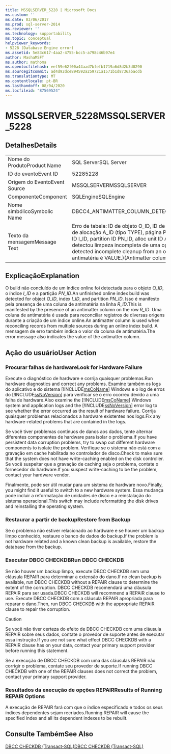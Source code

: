 ```yaml
---
title: MSSQLSERVER_5228 | Microsoft Docs
ms.custom: ''
ms.date: 03/06/2017
ms.prod: sql-server-2014
ms.reviewer: ''
ms.technology: supportability
ms.topic: conceptual
helpviewer_keywords:
- 5228 (Database Engine error)
ms.assetid: 5e83c617-4aa2-4755-bcc5-a798c46b97e4
author: MashaMSFT
ms.author: mathoma
ms.openlocfilehash: eef59e62f00a44aad7bfefb1719a6d8d2b3d0290
ms.sourcegitcommit: ad4d92dce894592a259721a1571b1d8736abacdb
ms.translationtype: MT
ms.contentlocale: pt-BR
ms.lasthandoff: 08/04/2020
ms.locfileid: "87569524"
---
```

# <a name="mssqlserver_5228"></a><span data-ttu-id="4de5f-102">MSSQLSERVER_5228</span><span class="sxs-lookup"><span data-stu-id="4de5f-102">MSSQLSERVER_5228</span></span>
    
## <a name="details"></a><span data-ttu-id="4de5f-103">Detalhes</span><span class="sxs-lookup"><span data-stu-id="4de5f-103">Details</span></span>  
  
|||  
|-|-|  
|<span data-ttu-id="4de5f-104">Nome do Produto</span><span class="sxs-lookup"><span data-stu-id="4de5f-104">Product Name</span></span>|<span data-ttu-id="4de5f-105">SQL Server</span><span class="sxs-lookup"><span data-stu-id="4de5f-105">SQL Server</span></span>|  
|<span data-ttu-id="4de5f-106">ID do evento</span><span class="sxs-lookup"><span data-stu-id="4de5f-106">Event ID</span></span>|<span data-ttu-id="4de5f-107">5228</span><span class="sxs-lookup"><span data-stu-id="4de5f-107">5228</span></span>|  
|<span data-ttu-id="4de5f-108">Origem do Evento</span><span class="sxs-lookup"><span data-stu-id="4de5f-108">Event Source</span></span>|<span data-ttu-id="4de5f-109">MSSQLSERVER</span><span class="sxs-lookup"><span data-stu-id="4de5f-109">MSSQLSERVER</span></span>|  
|<span data-ttu-id="4de5f-110">Componente</span><span class="sxs-lookup"><span data-stu-id="4de5f-110">Component</span></span>|<span data-ttu-id="4de5f-111">SQLEngine</span><span class="sxs-lookup"><span data-stu-id="4de5f-111">SQLEngine</span></span>|  
|<span data-ttu-id="4de5f-112">Nome simbólico</span><span class="sxs-lookup"><span data-stu-id="4de5f-112">Symbolic Name</span></span>|<span data-ttu-id="4de5f-113">DBCC4_ANTIMATTER_COLUMN_DETECTED</span><span class="sxs-lookup"><span data-stu-id="4de5f-113">DBCC4_ANTIMATTER_COLUMN_DETECTED</span></span>|  
|<span data-ttu-id="4de5f-114">Texto da mensagem</span><span class="sxs-lookup"><span data-stu-id="4de5f-114">Message Text</span></span>|<span data-ttu-id="4de5f-115">Erro de tabela: ID de objeto O_ID, ID de índice I_ID, ID de partição PN_ID, ID de unidade de alocação A_ID (tipo TYPE), página PG_ID, linha R_ID.</span><span class="sxs-lookup"><span data-stu-id="4de5f-115">Table error: Object ID O_ID, index ID I_ID, partition ID PN_ID, alloc unit ID A_ID (type TYPE), page PG_ID, row R_ID.</span></span> <span data-ttu-id="4de5f-116">DBCC detectou limpeza incompleta de uma operação de criação de índice online.</span><span class="sxs-lookup"><span data-stu-id="4de5f-116">DBCC detected incomplete cleanup from an online index build operation.</span></span> <span data-ttu-id="4de5f-117">(O valor de coluna de antimatéria é VALUE.)</span><span class="sxs-lookup"><span data-stu-id="4de5f-117">(Antimatter column value is VALUE.)</span></span>|  
  
## <a name="explanation"></a><span data-ttu-id="4de5f-118">Explicação</span><span class="sxs-lookup"><span data-stu-id="4de5f-118">Explanation</span></span>  
 <span data-ttu-id="4de5f-119">O build não concluído de um índice online foi detectada para o objeto *O_ID*, o índice *I_ID* e a partição *PN_ID*.</span><span class="sxs-lookup"><span data-stu-id="4de5f-119">An unfinished online index build was detected for object *O_ID*, index *I_ID*, and partition *PN_ID*.</span></span> <span data-ttu-id="4de5f-120">Isso é manifesto pela presença de uma coluna de antimatéria na linha *R_ID*.</span><span class="sxs-lookup"><span data-stu-id="4de5f-120">This is manifested by the presence of an antimatter column on the row *R_ID*.</span></span> <span data-ttu-id="4de5f-121">Uma coluna de antimatéria é usada para reconciliar registros de diversas origens durante a criação de um índice online.</span><span class="sxs-lookup"><span data-stu-id="4de5f-121">An antimatter column is used when reconciling records from multiple sources during an online index build.</span></span> <span data-ttu-id="4de5f-122">A mensagem de erro também indica o valor da coluna de antimatéria.</span><span class="sxs-lookup"><span data-stu-id="4de5f-122">The error message also indicates the value of the antimatter column.</span></span>  
  
## <a name="user-action"></a><span data-ttu-id="4de5f-123">Ação do usuário</span><span class="sxs-lookup"><span data-stu-id="4de5f-123">User Action</span></span>  
  
### <a name="look-for-hardware-failure"></a><span data-ttu-id="4de5f-124">Procurar falhas de hardware</span><span class="sxs-lookup"><span data-stu-id="4de5f-124">Look for Hardware Failure</span></span>  
 <span data-ttu-id="4de5f-125">Execute o diagnóstico de hardware e corrija quaisquer problemas.</span><span class="sxs-lookup"><span data-stu-id="4de5f-125">Run hardware diagnostics and correct any problems.</span></span> <span data-ttu-id="4de5f-126">Examine também os logs do aplicativo e do sistema [!INCLUDE[msCoName](../../includes/msconame-md.md)] Windows e o log de erros do [!INCLUDE[ssNoVersion](../../includes/ssnoversion-md.md)] para verificar se o erro ocorreu devido a uma falha de hardware.</span><span class="sxs-lookup"><span data-stu-id="4de5f-126">Also examine the [!INCLUDE[msCoName](../../includes/msconame-md.md)] Windows system and application logs and the [!INCLUDE[ssNoVersion](../../includes/ssnoversion-md.md)] error log to see whether the error occurred as the result of hardware failure.</span></span> <span data-ttu-id="4de5f-127">Corrija quaisquer problemas relacionados a hardware existentes nos logs.</span><span class="sxs-lookup"><span data-stu-id="4de5f-127">Fix any hardware-related problems that are contained in the logs.</span></span>  
  
 <span data-ttu-id="4de5f-128">Se você tiver problemas contínuos de danos aos dados, tente alternar diferentes componentes de hardware para isolar o problema.</span><span class="sxs-lookup"><span data-stu-id="4de5f-128">If you have persistent data corruption problems, try to swap out different hardware components to isolate the problem.</span></span> <span data-ttu-id="4de5f-129">Verifique se o sistema não está com a gravação em cache habilitada no controlador de disco.</span><span class="sxs-lookup"><span data-stu-id="4de5f-129">Check to make sure that the system does not have write-caching enabled on the disk controller.</span></span> <span data-ttu-id="4de5f-130">Se você suspeitar que a gravação de caching seja o problema, contate o fornecedor do hardware.</span><span class="sxs-lookup"><span data-stu-id="4de5f-130">If you suspect write-caching to be the problem, contact your hardware vendor.</span></span>  
  
 <span data-ttu-id="4de5f-131">Finalmente, pode ser útil mudar para um sistema de hardware novo.</span><span class="sxs-lookup"><span data-stu-id="4de5f-131">Finally, you might find it useful to switch to a new hardware system.</span></span> <span data-ttu-id="4de5f-132">Essa mudança pode incluir a reformatação de unidades de disco e a reinstalação do sistema operacional.</span><span class="sxs-lookup"><span data-stu-id="4de5f-132">This switch may include reformatting the disk drives and reinstalling the operating system.</span></span>  
  
### <a name="restore-from-backup"></a><span data-ttu-id="4de5f-133">Restaurar a partir de backup</span><span class="sxs-lookup"><span data-stu-id="4de5f-133">Restore from Backup</span></span>  
 <span data-ttu-id="4de5f-134">Se o problema não estiver relacionado ao hardware e se houver um backup limpo conhecido, restaure o banco de dados do backup.</span><span class="sxs-lookup"><span data-stu-id="4de5f-134">If the problem is not hardware related and a known clean backup is available, restore the database from the backup.</span></span>  
  
### <a name="run-dbcc-checkdb"></a><span data-ttu-id="4de5f-135">Executar DBCC CHECKDB</span><span class="sxs-lookup"><span data-stu-id="4de5f-135">Run DBCC CHECKDB</span></span>  
 <span data-ttu-id="4de5f-136">Se não houver um backup limpo, execute DBCC CHECKDB sem uma cláusula REPAIR para determinar a extensão do dano.</span><span class="sxs-lookup"><span data-stu-id="4de5f-136">If no clean backup is available, run DBCC CHECKDB without a REPAIR clause to determine the extent of the corruption.</span></span> <span data-ttu-id="4de5f-137">DBCC CHECKDB recomendará uma cláusula REPAIR para ser usada.</span><span class="sxs-lookup"><span data-stu-id="4de5f-137">DBCC CHECKDB will recommend a REPAIR clause to use.</span></span> <span data-ttu-id="4de5f-138">Execute DBCC CHECKDB com a cláusula REPAIR apropriada para reparar o dano.</span><span class="sxs-lookup"><span data-stu-id="4de5f-138">Then, run DBCC CHECKDB with the appropriate REPAIR clause to repair the corruption.</span></span>  
  
> [!CAUTION]  
>  <span data-ttu-id="4de5f-139">Se você não tiver certeza do efeito de DBCC CHECKDB com uma cláusula REPAIR sobre seus dados, contate o provedor de suporte antes de executar essa instrução.</span><span class="sxs-lookup"><span data-stu-id="4de5f-139">If you are not sure what effect DBCC CHECKDB with a REPAIR clause has on your data, contact your primary support provider before running this statement.</span></span>  
  
 <span data-ttu-id="4de5f-140">Se a execução de DBCC CHECKDB com uma das cláusulas REPAIR não corrigir o problema, contate seu provedor de suporte.</span><span class="sxs-lookup"><span data-stu-id="4de5f-140">If running DBCC CHECKDB with one of the REPAIR clauses does not correct the problem, contact your primary support provider.</span></span>  
  
### <a name="results-of-running-repair-options"></a><span data-ttu-id="4de5f-141">Resultados da execução de opções REPAIR</span><span class="sxs-lookup"><span data-stu-id="4de5f-141">Results of Running REPAIR Options</span></span>  
 <span data-ttu-id="4de5f-142">A execução de REPAIR fará com que o índice especificado e todos os seus índices dependentes sejam recriados.</span><span class="sxs-lookup"><span data-stu-id="4de5f-142">Running REPAIR will cause the specified index and all its dependent indexes to be rebuilt.</span></span>  
  
## <a name="see-also"></a><span data-ttu-id="4de5f-143">Consulte Também</span><span class="sxs-lookup"><span data-stu-id="4de5f-143">See Also</span></span>  
 [<span data-ttu-id="4de5f-144">DBCC CHECKDB &#40;Transact-SQL&#41;</span><span class="sxs-lookup"><span data-stu-id="4de5f-144">DBCC CHECKDB &#40;Transact-SQL&#41;</span></span>](/sql/t-sql/database-console-commands/dbcc-checkdb-transact-sql)  
  
  
